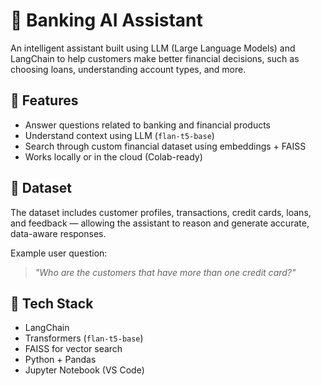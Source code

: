 # 🏦 Banking AI Assistant

An intelligent assistant built using LLM (Large Language Models) and LangChain to help customers make better financial decisions, such as choosing loans, understanding account types, and more.

## 🚀 Features

- Answer questions related to banking and financial products
- Understand context using LLM (`flan-t5-base`)
- Search through custom financial dataset using embeddings + FAISS
- Works locally or in the cloud (Colab-ready)

## 📁 Dataset

The dataset includes customer profiles, transactions, credit cards, loans, and feedback — allowing the assistant to reason and generate accurate, data-aware responses.

Example user question:
> *"Who are the customers that have more than one credit card?"*

## 🧠 Tech Stack

-  LangChain
-  Transformers (`flan-t5-base`)
-  FAISS for vector search
-  Python + Pandas
-  Jupyter Notebook (VS Code)

